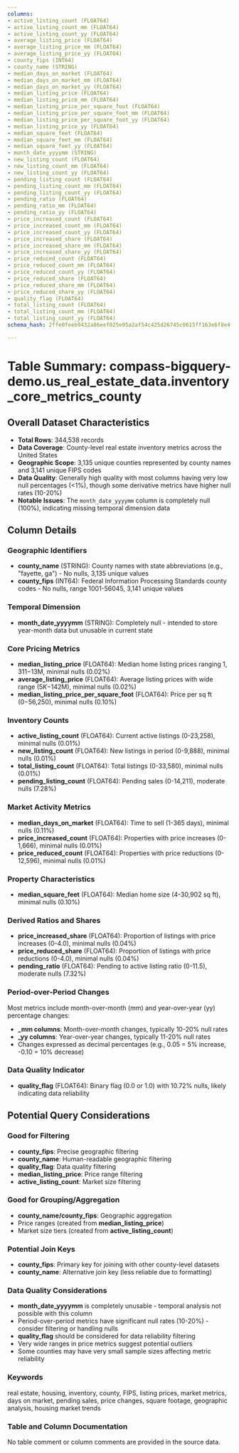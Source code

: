```yaml
---
columns:
- active_listing_count (FLOAT64)
- active_listing_count_mm (FLOAT64)
- active_listing_count_yy (FLOAT64)
- average_listing_price (FLOAT64)
- average_listing_price_mm (FLOAT64)
- average_listing_price_yy (FLOAT64)
- county_fips (INT64)
- county_name (STRING)
- median_days_on_market (FLOAT64)
- median_days_on_market_mm (FLOAT64)
- median_days_on_market_yy (FLOAT64)
- median_listing_price (FLOAT64)
- median_listing_price_mm (FLOAT64)
- median_listing_price_per_square_foot (FLOAT64)
- median_listing_price_per_square_foot_mm (FLOAT64)
- median_listing_price_per_square_foot_yy (FLOAT64)
- median_listing_price_yy (FLOAT64)
- median_square_feet (FLOAT64)
- median_square_feet_mm (FLOAT64)
- median_square_feet_yy (FLOAT64)
- month_date_yyyymm (STRING)
- new_listing_count (FLOAT64)
- new_listing_count_mm (FLOAT64)
- new_listing_count_yy (FLOAT64)
- pending_listing_count (FLOAT64)
- pending_listing_count_mm (FLOAT64)
- pending_listing_count_yy (FLOAT64)
- pending_ratio (FLOAT64)
- pending_ratio_mm (FLOAT64)
- pending_ratio_yy (FLOAT64)
- price_increased_count (FLOAT64)
- price_increased_count_mm (FLOAT64)
- price_increased_count_yy (FLOAT64)
- price_increased_share (FLOAT64)
- price_increased_share_mm (FLOAT64)
- price_increased_share_yy (FLOAT64)
- price_reduced_count (FLOAT64)
- price_reduced_count_mm (FLOAT64)
- price_reduced_count_yy (FLOAT64)
- price_reduced_share (FLOAT64)
- price_reduced_share_mm (FLOAT64)
- price_reduced_share_yy (FLOAT64)
- quality_flag (FLOAT64)
- total_listing_count (FLOAT64)
- total_listing_count_mm (FLOAT64)
- total_listing_count_yy (FLOAT64)
schema_hash: 2ffe0feeb9432a86eef025e95a2af54c425d26745c0615ff163e6f8e4fb86e68

---
```

# Table Summary: compass-bigquery-demo.us_real_estate_data.inventory_core_metrics_county

## Overall Dataset Characteristics

- **Total Rows**: 344,538 records
- **Data Coverage**: County-level real estate inventory metrics across the United States
- **Geographic Scope**: 3,135 unique counties represented by county names and 3,141 unique FIPS codes
- **Data Quality**: Generally high quality with most columns having very low null percentages (<1%), though some derivative metrics have higher null rates (10-20%)
- **Notable Issues**: The `month_date_yyyymm` column is completely null (100%), indicating missing temporal dimension data

## Column Details

### Geographic Identifiers
- **county_name** (STRING): County names with state abbreviations (e.g., "fayette, ga") - No nulls, 3,135 unique values
- **county_fips** (INT64): Federal Information Processing Standards county codes - No nulls, range 1001-56045, 3,141 unique values

### Temporal Dimension
- **month_date_yyyymm** (STRING): Completely null - intended to store year-month data but unusable in current state

### Core Pricing Metrics
- **median_listing_price** (FLOAT64): Median home listing prices ranging $1,311-$13M, minimal nulls (0.02%)
- **average_listing_price** (FLOAT64): Average listing prices with wide range ($5K-$142M), minimal nulls (0.02%)
- **median_listing_price_per_square_foot** (FLOAT64): Price per sq ft ($0-$56,250), minimal nulls (0.10%)

### Inventory Counts
- **active_listing_count** (FLOAT64): Current active listings (0-23,258), minimal nulls (0.01%)
- **new_listing_count** (FLOAT64): New listings in period (0-9,888), minimal nulls (0.01%)
- **total_listing_count** (FLOAT64): Total listings (0-33,580), minimal nulls (0.01%)
- **pending_listing_count** (FLOAT64): Pending sales (0-14,211), moderate nulls (7.28%)

### Market Activity Metrics
- **median_days_on_market** (FLOAT64): Time to sell (1-365 days), minimal nulls (0.11%)
- **price_increased_count** (FLOAT64): Properties with price increases (0-1,666), minimal nulls (0.01%)
- **price_reduced_count** (FLOAT64): Properties with price reductions (0-12,596), minimal nulls (0.01%)

### Property Characteristics
- **median_square_feet** (FLOAT64): Median home size (4-30,902 sq ft), minimal nulls (0.10%)

### Derived Ratios and Shares
- **price_increased_share** (FLOAT64): Proportion of listings with price increases (0-4.0), minimal nulls (0.04%)
- **price_reduced_share** (FLOAT64): Proportion of listings with price reductions (0-4.0), minimal nulls (0.04%)
- **pending_ratio** (FLOAT64): Pending to active listing ratio (0-11.5), moderate nulls (7.32%)

### Period-over-Period Changes
Most metrics include month-over-month (mm) and year-over-year (yy) percentage changes:
- **_mm columns**: Month-over-month changes, typically 10-20% null rates
- **_yy columns**: Year-over-year changes, typically 11-20% null rates
- Changes expressed as decimal percentages (e.g., 0.05 = 5% increase, -0.10 = 10% decrease)

### Data Quality Indicator
- **quality_flag** (FLOAT64): Binary flag (0.0 or 1.0) with 10.72% nulls, likely indicating data reliability

## Potential Query Considerations

### Good for Filtering
- **county_fips**: Precise geographic filtering
- **county_name**: Human-readable geographic filtering
- **quality_flag**: Data quality filtering
- **median_listing_price**: Price range filtering
- **active_listing_count**: Market size filtering

### Good for Grouping/Aggregation
- **county_name/county_fips**: Geographic aggregation
- Price ranges (created from **median_listing_price**)
- Market size tiers (created from **active_listing_count**)

### Potential Join Keys
- **county_fips**: Primary key for joining with other county-level datasets
- **county_name**: Alternative join key (less reliable due to formatting)

### Data Quality Considerations
- **month_date_yyyymm** is completely unusable - temporal analysis not possible with this column
- Period-over-period metrics have significant null rates (10-20%) - consider filtering or handling nulls
- **quality_flag** should be considered for data reliability filtering
- Very wide ranges in price metrics suggest potential outliers
- Some counties may have very small sample sizes affecting metric reliability

### Keywords
real estate, housing, inventory, county, FIPS, listing prices, market metrics, days on market, pending sales, price changes, square footage, geographic analysis, housing market trends

### Table and Column Documentation
No table comment or column comments are provided in the source data.